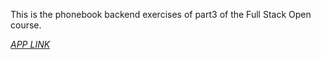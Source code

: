 This is the phonebook backend exercises of part3 of the Full Stack Open course.

[_APP LINK_](https://fathomless-meadow-65384.herokuapp.com/)
